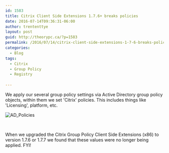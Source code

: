 ```yaml
---
id: 1583
title: Citrix Client Side Extensions 1.7.6+ breaks policies
date: 2016-07-14T09:36:31-06:00
author: trententtye
layout: post
guid: http://theorypc.ca/?p=1583
permalink: /2016/07/14/citrix-client-side-extensions-1-7-6-breaks-policies/
categories:
  - Blog
tags:
  - Citrix
  - Group Policy
  - Registry

---
```

We apply our several group policy settings via Active Directory group policy objects, within them we set 'Citrix' policies.  This includes things like 'Licensing', platform, etc.

<img class="aligncenter wp-image-1584 size-large" src="/wp-content/uploads/2016/07/AD_Policies-1024x880.png" alt="AD_Policies" width="1024" height="880" srcset="/wp-content/uploads/2016/07/AD_Policies-1024x880.png 1024w, /wp-content/uploads/2016/07/AD_Policies-300x258.png 300w, /wp-content/uploads/2016/07/AD_Policies-768x660.png 768w" sizes="(max-width: 1024px) 100vw, 1024px" /> 

&nbsp;

When we upgraded the Citrix Group Policy Client Side Extensions (x86) to version 1.7.6 or 1.7.7 we found that these values were no longer being applied.  FYI!

&nbsp;  
  
&nbsp;

<!-- AddThis Advanced Settings generic via filter on the_content -->

<!-- AddThis Share Buttons generic via filter on the_content -->